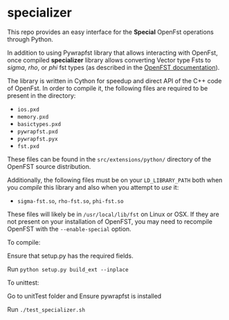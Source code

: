 # specializer

This repo provides an easy interface for the **Special** OpenFst operations through Python.

In addition to using Pywrapfst library that allows interacting with OpenFst, once compiled **specializer** library allows converting Vector type Fsts to *sigma*, *rho*, or *phi* fst types (as described in the [OpenFST documentation](http://www.openfst.org/twiki/bin/view/FST/FstAdvancedUsage#Matchers)).

The library is written in Cython for speedup and direct API of the C++ code of OpenFst.
In order to compile it, the following files are required to be present in the directory:

* `ios.pxd`
* `memory.pxd`
* `basictypes.pxd`
* `pywrapfst.pxd`
* `pywrapfst.pyx`
* `fst.pxd`

These files can be found in the `src/extensions/python/` directory of the OpenFST source distribution.

Additionally, the following files must be on your `LD_LIBRARY_PATH` both when you _compile_ this library and also when you attempt to _use_ it:

* `sigma-fst.so`, `rho-fst.so`, `phi-fst.so`

These files will likely be in `/usr/local/lib/fst` on Linux or OSX. If they are not present on your installation of OpenFST, you may need to recompile OpenFST with the `--enable-special` option.

To compile:

Ensure that setup.py has the required fields.

Run `python setup.py build_ext --inplace`

To unittest:

Go to unitTest folder and Ensure pywrapfst is installed

Run `./test_specializer.sh`
